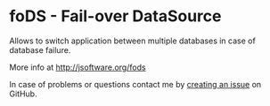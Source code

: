 foDS - Fail-over DataSource
===========================

Allows to switch application between multiple databases in case of database failure.


More info at http://jsoftware.org/fods


In case of problems or questions contact me by [creating an issue](https://github.com/m-szalik/fods/issues/new) on GitHub.
